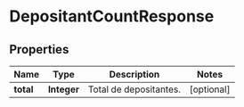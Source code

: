 # DepositantCountResponse

## Properties
Name | Type | Description | Notes
------------ | ------------- | ------------- | -------------
**total** | **Integer** | Total de depositantes. |  [optional]
